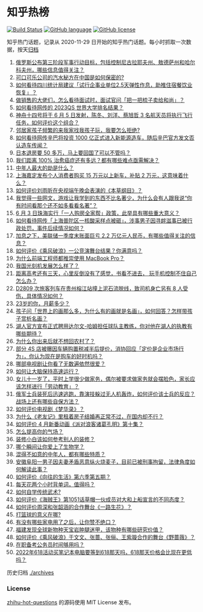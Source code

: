# 知乎热榜
[![Build Status](https://github.com/ToWeLong/zhihu-hot-questions/workflows/CI/badge.svg)](https://github.com/ToWeLong/zhihu-hot-questions/actions)
[![GitHub language](https://img.shields.io/badge/language-golang-orange.svg)](https://golang.org/)
[![GitHub license](https://img.shields.io/github/license/ToWeLong/zhihu-hot-questions)](https://github.com/ToWeLong/zhihu-hot-questions/blob/main/LICENSE)

知乎热门话题，记录从 2020-11-29 日开始的知乎热门话题。每小时抓取一次数据，按天[归档](./archives)

<!-- BEGIN -->

1. [俄罗斯公布第三阶段军事行动目标，包括控制尼古拉耶夫州、敖德萨州和哈尔科夫州，哪些信息值得关注？](https://www.zhihu.com/question/535949247)
1. [可口可乐公司的汽水秘方在中国是如何保密的?](https://www.zhihu.com/question/477754936)
1. [如何看待四川统计局建议「试行企事业单位2.5天弹性作息，助推住宿餐饮业恢复」？](https://www.zhihu.com/question/536012200)
1. [做销售的大佬们，怎么看待面试时，面试官问「把一把梳子卖给和尚」？](https://www.zhihu.com/question/534964190)
1. [如何看待网传的 2023QS 世界大学排名结果？](https://www.zhihu.com/question/535930731)
1. [神舟十四号将于 6 月 5 日发射，陈冬、刘洋、蔡旭哲 3 名航天员将执行飞行任务，如何评价这个组合？](https://www.zhihu.com/question/535080938)
1. [邻居家孩子频繁的来我家找我孩子玩，我要怎么拒绝?](https://www.zhihu.com/question/443836030)
1. [如何看待网传辛巴将投资 1000 亿正式进入新能源造车，随后辛巴官方发文否认造车传闻？](https://www.zhihu.com/question/535292657)
1. [日本退房要 50 多万，马上要回国了可以不管吗？](https://www.zhihu.com/question/526148966)
1. [我们距离 100% 治愈癌症还有多远？都有哪些难点亟需解决？](https://www.zhihu.com/question/465069946)
1. [中年人最大的劫是什么？](https://www.zhihu.com/question/511998435)
1. [上海嘉定发布个人消费者购买 15 万元以上新车，补贴 2 万元，这意味着什么？](https://www.zhihu.com/question/535607681)
1. [如何评价刘雨昕在央视端午晚会表演的《本草纲目》？](https://www.zhihu.com/question/535924128)
1. [我觉得一些网文，游戏让我学到的东西不比名著少，为什么会有人跟我说“你有时间看那个还不如多看看名著”？](https://www.zhihu.com/question/531984850)
1. [6 月 3 日珠海实行「一人购房全家帮」政策，此举具有哪些重大意义？](https://www.zhihu.com/question/535893339)
1. [如何看待网传「上海普陀区一核酸采样点被砸」，涉事男子因寻衅滋事已被行政处罚，事件后续情况如何？](https://www.zhihu.com/question/535920607)
1. [加息之下，美联储一季度末账面巨亏 2.2 万亿元人民币，有哪些值得关注的信息？](https://www.zhihu.com/question/535897439)
1. [如何评价《乘风破浪》一公竞演舞台结果？你满意吗？](https://www.zhihu.com/question/535887554)
1. [为什么前端工程师都推崇使用 MacBook Pro？](https://www.zhihu.com/question/24501663)
1. [我国光刻机发展怎么样了？](https://www.zhihu.com/question/355944411)
1. [距离高考还有三天，心里反倒没有了感觉，书看不进去， 玩手机控制不住自己怎么办？](https://www.zhihu.com/question/536016383)
1. [D2809 次旅客列车在贵州榕江站撞上泥石流脱线，致司机身亡另有 8 人受伤，具体情况如何？](https://www.zhihu.com/question/536020722)
1. [23岁的你，月薪多少？](https://www.zhihu.com/question/373767360)
1. [孩子问「世界上的画那么多，为什么有的画就是名画」，如何回答？怎样带孩子赏析名画？](https://www.zhihu.com/question/534259927)
1. [湖人官方宣布正式聘用达尔文-哈姆担任球队主教练，你对他在湖人的执教有哪些期待？](https://www.zhihu.com/question/534956111)
1. [为什么你出来后就不想回农村了？](https://www.zhihu.com/question/515472257)
1. [部分 4S 店被曝因车辆购置税减半后提价，消协回应「定价是企业市场行为」，你认为现在是购车的好时机吗？](https://www.zhihu.com/question/535754440)
1. [哪部电视剧让你看了无数遍依然很爱？](https://www.zhihu.com/question/526011613)
1. [如何让大脑保持高速运行？](https://www.zhihu.com/question/311171623)
1. [女儿十一岁了，平时上学很少做家务，偶尔被要求做家务就会摆脸色，家长应该怎样进行「劳动教育」？](https://www.zhihu.com/question/535488423)
1. [俄军士兵装死后迅速逃跑，靠演技躲过无人机轰炸，如何评价该士兵的反应？战场上还有哪些自保方法？](https://www.zhihu.com/question/535890103)
1. [如何评价电视剧《梦华录》？](https://www.zhihu.com/question/535809489)
1. [为什么《老友记》里租着房子结婚再正常不过，在国内却不行？](https://www.zhihu.com/question/57006572)
1. [如何评价 4 月新番动画《派对浪客诸葛孔明》第十集？](https://www.zhihu.com/question/535874544)
1. [怎么提高你的气场？](https://www.zhihu.com/question/529304562)
1. [装修小白该如何参考别人的装修？](https://www.zhihu.com/question/534843339)
1. [哪个瞬间让你爱上了生物学？](https://www.zhihu.com/question/267694478)
1. [混得不如意的中年人，都有哪些特质？](https://www.zhihu.com/question/535442758)
1. [安徽阜阳一男子因夫妻矛盾恶意纵火烧麦子，目前已被刑事拘留，法律角度如何解读此事？](https://www.zhihu.com/question/535908416)
1. [如何评价《向往的生活》第六季第五期？](https://www.zhihu.com/question/535939836)
1. [每天花两个小时背单词，值得吗？](https://www.zhihu.com/question/445968666)
1. [如何自学传统武术?](https://www.zhihu.com/question/24714584)
1. [如何评价《海贼王》第1051话草帽一伙成员对大和上船宣言的不同态度？](https://www.zhihu.com/question/535660457)
1. [如何评价周深和张韶涵的合作舞台《一路生花》？](https://www.zhihu.com/question/535939693)
1. [打篮球的意义在哪?](https://www.zhihu.com/question/534400630)
1. [有没有哪些家电用了之后，让你赞不绝口？](https://www.zhihu.com/question/413751461)
1. [福建发现全球新物种天宝岩肿腿迷甲，该物种有哪些研究价值？](https://www.zhihu.com/question/535999255)
1. [如何评价《乘风破浪》于文文、张蔷、张俪、王紫璇合作的舞台《野蔷薇》？](https://www.zhihu.com/question/535886360)
1. [在职备考公务员时间够用吗？](https://www.zhihu.com/question/509898307)
1. [2022年618活动买笔记本电脑要等到618那天吗，618那天价格会比现在更低吗？](https://www.zhihu.com/question/426770593)

<!-- END -->

历史归档 [./archives](./archives)


### License
[zhihu-hot-questions](https://github.com/towelong/zhihu-hot-questions) 的源码使用 MIT License 发布。